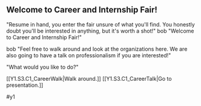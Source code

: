 ## Welcome to Career and Internship Fair!

"Resume in hand, you enter the fair unsure of what you'll find. You honestly doubt you'll be interested in anything, but it's worth a shot!"
bob "Welcome to Career and Internship Fair!"

bob "Feel free to walk around and look at the organizations here. We are also going to have a talk on professionalism if you are interested!"

"What would you like to do?"

[[Y1.S3.C1_CareerWalk|Walk around.]]
[[Y1.S3.C1_CareerTalk|Go to presentation.]]

#y1 